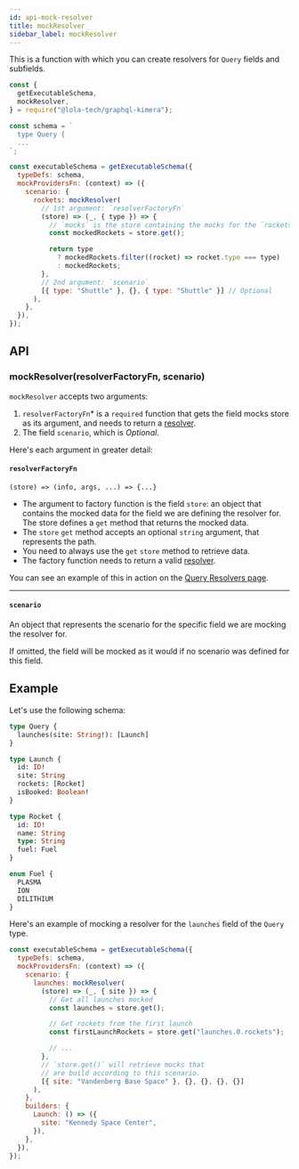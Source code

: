 ```yaml
---
id: api-mock-resolver
title: mockResolver
sidebar_label: mockResolver
---
```


This is a function with which you can create resolvers for `Query` fields and subfields.

```js {3,15-28}
const {
  getExecutableSchema,
  mockResolver,
} = require("@lola-tech/graphql-kimera");

const schema = `
  type Query {
  ...
`;

const executableSchema = getExecutableSchema({
  typeDefs: schema,
  mockProvidersFn: (context) => ({
    scenario: {
      rockets: mockResolver(
        // 1st argument: `resolverFactoryFn`
        (store) => (_, { type }) => {
          // `mocks` is the store containing the mocks for the `rockets` field.
          const mockedRockets = store.get();

          return type
            ? mockedRockets.filter((rocket) => rocket.type === type)
            : mockedRockets;
        },
        // 2nd argument: `scenario`
        [{ type: "Shuttle" }, {}, { type: "Shuttle" }] // Optional
      ),
    },
  }),
});
```

## API

### mockResolver(resolverFactoryFn, scenario)

`mockResolver` accepts two arguments:

1. `resolverFactoryFn`\* is a `required` function that gets the field mocks store as its argument, and needs to return a [resolver](/graphql-kimera/docs/glossary#resolver).
2. The field `scenario`, which is _Optional_.

Here's each argument in greater detail:

#### `resolverFactoryFn`

`(store) => (info, args, ...) => {...}`

- The argument to factory function is the field `store`: an object that contains the mocked data for the field we are defining the resolver for. The store defines a `get` method that returns the mocked data.
- The `store` `get` method accepts an optional `string` argument, that represents the path.
- You need to always use the `get` `store` method to retrieve data.
- The factory function needs to return a valid [resolver](/graphql-kimera/docs/glossary#resolver).

You can see an example of this in action on the [Query Resolvers page](/graphql-kimera/docs/query-resolvers#mockresolver-examples).

---

#### `scenario`

An object that represents the scenario for the specific field we are mocking the resolver for.

If omitted, the field will be mocked as it would if no scenario was defined for this field.

## Example

Let's use the following schema:

```graphql
type Query {
  launches(site: String!): [Launch]
}

type Launch {
  id: ID!
  site: String
  rockets: [Rocket]
  isBooked: Boolean!
}

type Rocket {
  id: ID!
  name: String
  type: String
  fuel: Fuel
}

enum Fuel {
  PLASMA
  ION
  DILITHIUM
}
```

Here's an example of mocking a resolver for the `launches` field of the `Query` type.

```js
const executableSchema = getExecutableSchema({
  typeDefs: schema,
  mockProvidersFn: (context) => ({
    scenario: {
      launches: mockResolver(
        (store) => (_, { site }) => {
          // Get all launches mocked
          const launches = store.get();

          // Get rockets from the first launch
          const firstLaunchRockets = store.get("launches.0.rockets");

          // ...
        },
        // `store.get()` will retrieve mocks that
        // are build according to this scenario.
        [{ site: "Vandenberg Base Space" }, {}, {}, {}, {}]
      ),
    },
    builders: {
      Launch: () => ({
        site: "Kennedy Space Center",
      }),
    },
  }),
});
```
